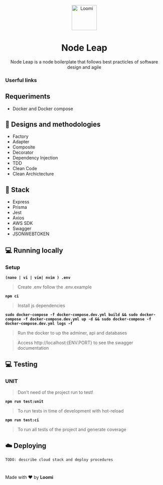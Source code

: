 <p align="center">
  <img src="https://avatars.githubusercontent.com/u/68288528?s=200&v=4" alt="Loomi" width="80" />
</p>

<h1 align="center">Node Leap</h1>

<p align="center">
  Node Leap is a node boilerplate that follows best practicles of software design and agile
</p>

### Userful links

## Requeriments
- Docker and Docker compose

## 💎 Designs and methodologies

- Factory
- Adapter
- Composite
- Decorator
- Dependency Injection
- TDD
- Clean Code
- Clean Archictecture

## 🎒 Stack

- Express
- Prisma
- Jest
- Axios
- AWS SDK
- Swagger
- JSONWEBTOKEN

## 💻 Running locally

### Setup

**`(nano | vi | vim| nvim ) .env`**
> Create .env follow the .env.example

**`npm ci`**
> Install js dependencies

**`sudo docker-compose -f docker-compose.dev.yml build && sudo docker-compose -f docker-compose.dev.yml up -d && sudo docker-compose -f docker-compose.dev.yml logs -f`**
> Run the docker to up the adminer, api and databases

> Access http://localhost:{ENV.PORT} to see the swagger documentation

## 💻 Testing

### UNIT

> Don't need of the project run to test!

**`npm run test:unit`**
> To run tests in time of development with hot-reload

**`npm run test:ci`**
> To run all tests of the project and generate coverage

## ☁️ Deploying

`TODO: describe cloud stack and deploy procedures`

#
Made with ❤️ by **Loomi**